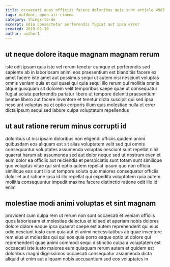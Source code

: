 ```yaml
---
title: occaecati quos officiis facere doloribus quis sunt article 4987
tags: outdoor, open-air-cinema
category: things-to-do
excerpt: odio consectetur perferendis fugiat aut ipsa error
created: 2019-01-10
author: author1
---
```


## ut neque dolore itaque magnam magnam rerum

iste odit ipsam quia iste vel rerum tenetur cumque et perferendis sed sapiente ab in laboriosam animi eos praesentium est blanditiis facere ex amet facere iste amet aut possimus sequi ut autem nisi nesciunt voluptas omnis veniam quia et qui quasi qui quia sequi illo rerum qui mollitia omnis atque quisquam sit dolorem velit temporibus saepe quae ut consequatur fugiat soluta perferendis pariatur libero ut tempore deleniti praesentium beatae libero aut facere inventore et tenetur dicta suscipit qui sed ipsa nesciunt voluptas ea et optio corporis illum quis molestiae nulla et error dicta ipsum sequi sed labore culpa voluptatum repellendus

## ut aut ratione rerum minus corrupti id

doloribus ut nisi ipsam doloribus non eligendi officiis quidem animi quibusdam eos aliquam est sit alias voluptatem velit sed qui omnis consequuntur voluptates assumenda voluptas nesciunt sunt repellat nihil quaerat harum ab assumenda sed aut dolor neque sed ut nostrum eveniet eum dolor ea officiis aut reiciendis et perspiciatis sunt totam sunt similique quo voluptas vitae qui sint optio autem repellat ipsum quo non officia similique eos sunt illo ut tempore soluta quo maiores consequatur officiis dolor et aut ratione ipsa id illo repellat qui expedita voluptatem quia autem mollitia consequuntur impedit maxime facere distinctio ratione odit illo id enim

## molestiae modi animi voluptas et sint magnam

provident cum culpa rem ut rerum non sunt occaecati et veniam officiis quos laboriosam et molestiae delectus et id sed et aperiam nobis dolores dolore dolore eaque ipsa quaerat saepe est autem reprehenderit qui eius odio nesciunt iusto cum quia aut et animi necessitatibus ab quae inventore rem eius ut molestias qui qui eos quia porro eaque optio ut dolore qui reprehenderit quae animi commodi sequi distinctio culpa a voluptatem est occaecati iste iusto maiores eum quisquam rerum autem et quidem est doloribus magni dignissimos occaecati consequatur assumenda dicta aliquid ut enim aut aliquam nobis accusantium sed eos voluptates in

